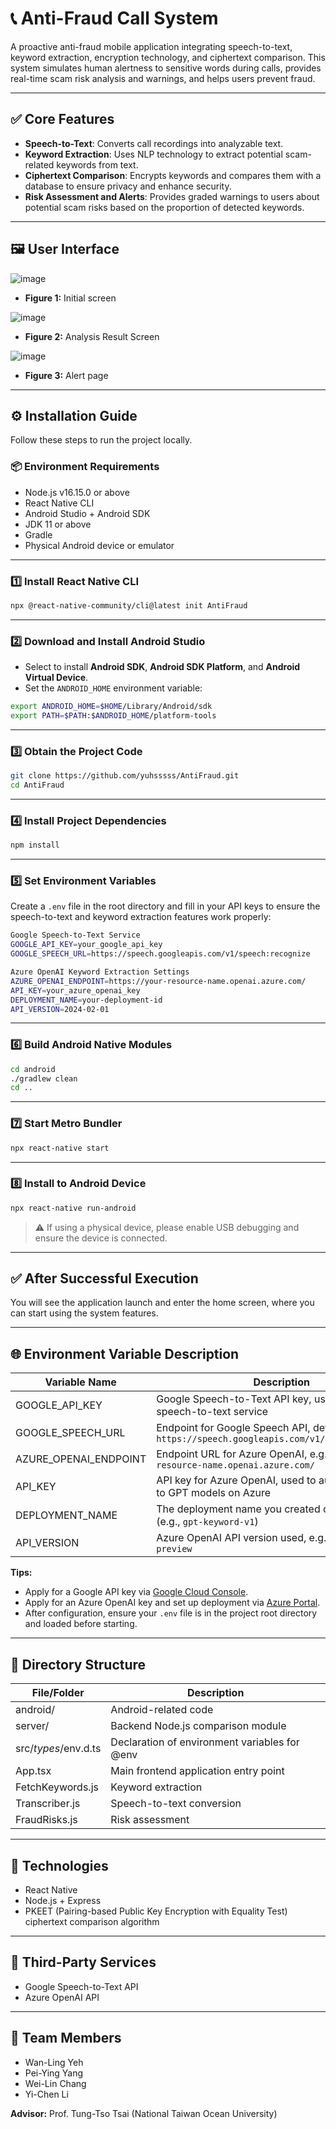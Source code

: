# 📞 Anti-Fraud Call System

A proactive anti-fraud mobile application integrating speech-to-text, keyword extraction, encryption technology, and ciphertext comparison. This system simulates human alertness to sensitive words during calls, provides real-time scam risk analysis and warnings, and helps users prevent fraud.

---

## ✅ Core Features

- **Speech-to-Text**: Converts call recordings into analyzable text.
- **Keyword Extraction**: Uses NLP technology to extract potential scam-related keywords from text.
- **Ciphertext Comparison**: Encrypts keywords and compares them with a database to ensure privacy and enhance security.
- **Risk Assessment and Alerts**: Provides graded warnings to users about potential scam risks based on the proportion of detected keywords.

---

## 🖼 User Interface
![image](https://github.com/user-attachments/assets/65148ae1-558b-4aef-a9de-7adfbba199ed)

- **Figure 1:** Initial screen
  
![image](https://github.com/user-attachments/assets/a15be699-47f5-40ac-9f02-f207d9c14435)

- **Figure 2:** Analysis Result Screen

![image](https://github.com/user-attachments/assets/63c671a4-239f-4232-8504-cc505fd9ddd6)

- **Figure 3:** Alert page

---

## ⚙️ Installation Guide

Follow these steps to run the project locally.

### 📦 Environment Requirements

- Node.js v16.15.0 or above
- React Native CLI
- Android Studio + Android SDK
- JDK 11 or above
- Gradle
- Physical Android device or emulator

---

### 1️⃣ Install React Native CLI
```bash
npx @react-native-community/cli@latest init AntiFraud
```

---

### 2️⃣ Download and Install Android Studio

- Select to install **Android SDK**, **Android SDK Platform**, and **Android Virtual Device**.
- Set the `ANDROID_HOME` environment variable:
```bash
export ANDROID_HOME=$HOME/Library/Android/sdk
export PATH=$PATH:$ANDROID_HOME/platform-tools
```

---

### 3️⃣ Obtain the Project Code
```bash
git clone https://github.com/yuhsssss/AntiFraud.git
cd AntiFraud
```

---

### 4️⃣ Install Project Dependencies
```bash
npm install
```

---

### 5️⃣ Set Environment Variables

Create a `.env` file in the root directory and fill in your API keys to ensure the speech-to-text and keyword extraction features work properly:
```bash
Google Speech-to-Text Service
GOOGLE_API_KEY=your_google_api_key
GOOGLE_SPEECH_URL=https://speech.googleapis.com/v1/speech:recognize

Azure OpenAI Keyword Extraction Settings
AZURE_OPENAI_ENDPOINT=https://your-resource-name.openai.azure.com/
API_KEY=your_azure_openai_key
DEPLOYMENT_NAME=your-deployment-id
API_VERSION=2024-02-01
```
---

### 6️⃣ Build Android Native Modules
```bash
cd android
./gradlew clean
cd ..
```

---

### 7️⃣ Start Metro Bundler
```bash
npx react-native start
```

---

### 8️⃣ Install to Android Device
```bash
npx react-native run-android
```

> ⚠️ If using a physical device, please enable USB debugging and ensure the device is connected.

---

## ✅ After Successful Execution

You will see the application launch and enter the home screen, where you can start using the system features.

---

## 🌐 Environment Variable Description

| Variable Name         | Description                                                                                      |
|----------------------|--------------------------------------------------------------------------------------------------|
| GOOGLE_API_KEY        | Google Speech-to-Text API key, used to access the speech-to-text service                        |
| GOOGLE_SPEECH_URL     | Endpoint for Google Speech API, default: `https://speech.googleapis.com/v1/speech:recognize`    |
| AZURE_OPENAI_ENDPOINT | Endpoint URL for Azure OpenAI, e.g., `https://your-resource-name.openai.azure.com/`             |
| API_KEY               | API key for Azure OpenAI, used to authorize access to GPT models on Azure                       |
| DEPLOYMENT_NAME       | The deployment name you created on Azure OpenAI (e.g., `gpt-keyword-v1`)                        |
| API_VERSION           | Azure OpenAI API version used, e.g., `2023-12-01-preview`                                       |

**Tips:**
- Apply for a Google API key via [Google Cloud Console](https://console.cloud.google.com/).
- Apply for an Azure OpenAI key and set up deployment via [Azure Portal](https://portal.azure.com/).
- After configuration, ensure your `.env` file is in the project root directory and loaded before starting.

---

## 📁 Directory Structure

| File/Folder           | Description                                  |
|-----------------------|----------------------------------------------|
| android/              | Android-related code                         |
| server/               | Backend Node.js comparison module            |
| src/_types_/env.d.ts  | Declaration of environment variables for @env |
| App.tsx               | Main frontend application entry point         |
| FetchKeywords.js      | Keyword extraction                           |
| Transcriber.js        | Speech-to-text conversion                    |
| FraudRisks.js         | Risk assessment                              |

---

## 🧰 Technologies

- React Native
- Node.js + Express
- PKEET (Pairing-based Public Key Encryption with Equality Test) ciphertext comparison algorithm

---

## 🔗 Third-Party Services

- Google Speech-to-Text API
- Azure OpenAI API

---

## 👥 Team Members

- Wan-Ling Yeh
- Pei-Ying Yang
- Wei-Lin Chang
- Yi-Chen Li

**Advisor:** Prof. Tung-Tso Tsai (National Taiwan Ocean University)
